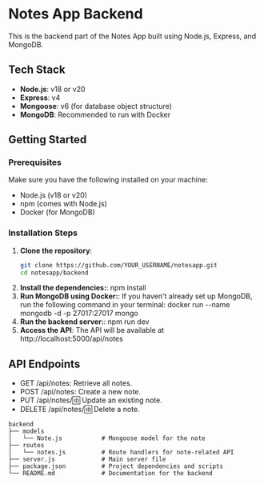 # Notes App Backend

This is the backend part of the Notes App built using Node.js, Express, and MongoDB.

## Tech Stack
- **Node.js**: v18 or v20
- **Express**: v4
- **Mongoose**: v6 (for database object structure)
- **MongoDB**: Recommended to run with Docker

## Getting Started

### Prerequisites
Make sure you have the following installed on your machine:
- Node.js (v18 or v20)
- npm (comes with Node.js)
- Docker (for MongoDB)

### Installation Steps

1. **Clone the repository**:
   ```bash
   git clone https://github.com/YOUR_USERNAME/notesapp.git
   cd notesapp/backend
2. **Install the dependencies:**:
    npm install
3. **Run MongoDB using Docker:**: If you haven't already set up MongoDB, run the following command in your terminal:
    docker run --name mongodb -d -p 27017:27017 mongo
4. **Run the backend server:**:
   npm run dev
5. **Access the API**: The API will be available at http://localhost:5000/api/notes

## API Endpoints
* GET /api/notes: Retrieve all notes.
* POST /api/notes: Create a new note.
* PUT /api/notes/:id: Update an existing note.
* DELETE /api/notes/:id: Delete a note.

```
backend
├── models
│   └── Note.js           # Mongoose model for the note
├── routes
│   └── notes.js          # Route handlers for note-related API
├── server.js             # Main server file
├── package.json          # Project dependencies and scripts
└── README.md             # Documentation for the backend

```
